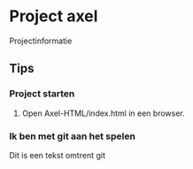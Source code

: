 # Project axel

Projectinformatie

## Tips


### Project starten

1. Open Axel-HTML/index.html in een browser.

### Ik ben met git aan het spelen

Dit is een tekst omtrent git

